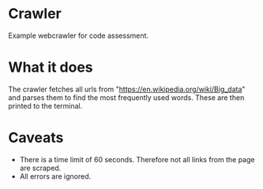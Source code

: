# Crawler
Example webcrawler for code assessment.

# What it does
The crawler fetches all urls from "https://en.wikipedia.org/wiki/Big_data" and parses them to find the 
most frequently used words. These are then printed to the terminal.

# Caveats
- There is a time limit of 60 seconds. Therefore not all links from the page are scraped.
- All errors are ignored.

